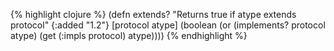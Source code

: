 {% highlight clojure %}
(defn extends? 
  "Returns true if atype extends protocol"
  {:added "1.2"}
  [protocol atype]
  (boolean (or (implements? protocol atype) 
               (get (:impls protocol) atype))))
{% endhighlight %}
